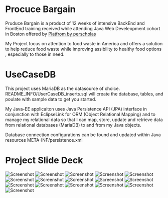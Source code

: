 # Procuce Bargain

Pruduce Bargain is a product of 12 weeks of intensive BackEnd and FrontEnd training received while attending Java Web Develeopment cohort in Boston offered by [Platfrom by perscholas](https://perscholas.org/partner/platform-by-per-scholas)

My Project focus on attention to food waste in America and offers a solution to help reduce food waste while improving assibility to healthy food options , especially to those in need.

# UseCaseDB

This project uses MariaDB as the datasource of choice. 
README_INFO/UserCaseDB_inserts.sql will create the database, tables, and poulate with sample data to get you started.

My Java-EE applicaiton uses Java Persistence API (JPA) interface in conjunction with EclipseLink for ORM (Object Relational Mapping) and to manage my relational data so that I can map, store, update and retrieve data from relational databases (MariaDB) to and from my Java objects. 

Database connection configurations can be found and updated within Java resources META-INF/persistence.xml 


# Project Slide Deck

![Screenshot](README_INFO/ppt_pg_1.png)
![Screenshot](README_INFO/ppt_pg_2.png)
![Screenshot](README_INFO/ppt_pg_3.png)
![Screenshot](README_INFO/ppt_pg_4.png)
![Screenshot](README_INFO/ppt_pg_5.png)
![Screenshot](README_INFO/ppt_pg_6.png)
![Screenshot](README_INFO/ppt_pg_7.png)
![Screenshot](README_INFO/ppt_pg_8.png)
![Screenshot](README_INFO/ppt_pg_9.png)
![Screenshot](README_INFO/ppt_pg_10.png)
![Screenshot](README_INFO/ppt_pg_11.png)
![Screenshot](README_INFO/ppt_pg_12.png)
![Screenshot](README_INFO/ppt_pg_13.png)
![Screenshot](README_INFO/ppt_pg_14.png)
![Screenshot](README_INFO/ppt_pg_15.png)
![Screenshot](README_INFO/ppt_pg_16.png)


